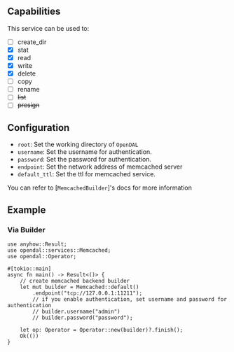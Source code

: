 ## Capabilities

This service can be used to:

- [ ] create_dir
- [x] stat
- [x] read
- [x] write
- [x] delete
- [ ] copy
- [ ] rename
- [ ] ~~list~~
- [ ] ~~presign~~

## Configuration

- `root`: Set the working directory of `OpenDAL`
- `username`: Set the username for authentication.
- `password`: Set the password for authentication.
- `endpoint`: Set the network address of memcached server
- `default_ttl`: Set the ttl for memcached service.

You can refer to [`MemcachedBuilder`]'s docs for more information

## Example

### Via Builder

```rust,no_run
use anyhow::Result;
use opendal::services::Memcached;
use opendal::Operator;

#[tokio::main]
async fn main() -> Result<()> {
    // create memcached backend builder
    let mut builder = Memcached::default()
        .endpoint("tcp://127.0.0.1:11211");
        // if you enable authentication, set username and password for authentication
        // builder.username("admin")
        // builder.password("password");

    let op: Operator = Operator::new(builder)?.finish();
    Ok(())
}
```
